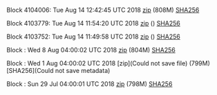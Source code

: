 Block 4104006: Tue Aug 14 12:42:45 UTC 2018 [zip](https://transfer.sh/b9gM2/bootstrap.dat.20180814.zip) (808M) [SHA256](https://transfer.sh/VbBDu/sha256.txt)

Block 4103779: Tue Aug 14 11:54:20 UTC 2018 [zip]() () [SHA256](https://transfer.sh/WBHUx/sha256.txt)

Block 4103752: Tue Aug 14 11:49:58 UTC 2018 [zip]() () [SHA256](https://transfer.sh/bAGhF/sha256.txt)

Block : Wed  8 Aug 04:00:02 UTC 2018 [zip](https://transfer.sh/12nKjh/bootstrap.dat.20180808.zip) (804M) [SHA256](https://transfer.sh/147Zmc/sha256.txt)

Block : Wed  1 Aug 04:00:02 UTC 2018 [zip](Could not save file) (799M) [SHA256](Could not save metadata)

Block : Sun 29 Jul 04:00:01 UTC 2018 [zip](https://transfer.sh/8WO13/bootstrap.dat.20180729.zip) (798M) [SHA256](https://transfer.sh/eAUT7/sha256.txt)
